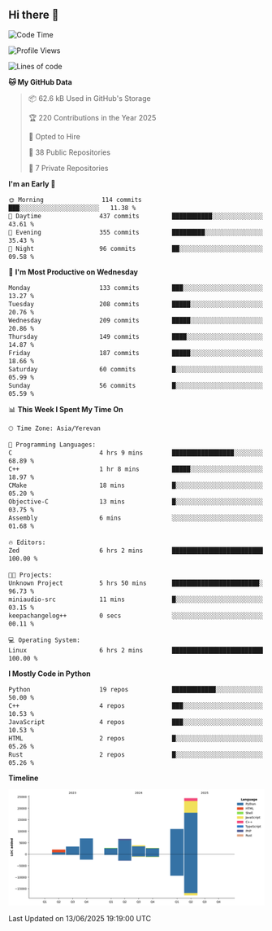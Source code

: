 ## Hi there 👋

<!--START_SECTION:waka-->
![Code Time](http://img.shields.io/badge/Code%20Time-1%2C322%20hrs%2030%20mins-blue)

![Profile Views](http://img.shields.io/badge/Profile%20Views-20-blue)

![Lines of code](https://img.shields.io/badge/From%20Hello%20World%20I%27ve%20Written-63.2%20thousand%20lines%20of%20code-blue)

**🐱 My GitHub Data** 

> 📦 62.6 kB Used in GitHub's Storage 
 > 
> 🏆 220 Contributions in the Year 2025
 > 
> 💼 Opted to Hire
 > 
> 📜 38 Public Repositories 
 > 
> 🔑 7 Private Repositories 
 > 
**I'm an Early 🐤** 

```text
🌞 Morning                114 commits         ███░░░░░░░░░░░░░░░░░░░░░░   11.38 % 
🌆 Daytime                437 commits         ███████████░░░░░░░░░░░░░░   43.61 % 
🌃 Evening                355 commits         █████████░░░░░░░░░░░░░░░░   35.43 % 
🌙 Night                  96 commits          ██░░░░░░░░░░░░░░░░░░░░░░░   09.58 % 
```
📅 **I'm Most Productive on Wednesday** 

```text
Monday                   133 commits         ███░░░░░░░░░░░░░░░░░░░░░░   13.27 % 
Tuesday                  208 commits         █████░░░░░░░░░░░░░░░░░░░░   20.76 % 
Wednesday                209 commits         █████░░░░░░░░░░░░░░░░░░░░   20.86 % 
Thursday                 149 commits         ████░░░░░░░░░░░░░░░░░░░░░   14.87 % 
Friday                   187 commits         █████░░░░░░░░░░░░░░░░░░░░   18.66 % 
Saturday                 60 commits          █░░░░░░░░░░░░░░░░░░░░░░░░   05.99 % 
Sunday                   56 commits          █░░░░░░░░░░░░░░░░░░░░░░░░   05.59 % 
```


📊 **This Week I Spent My Time On** 

```text
🕑︎ Time Zone: Asia/Yerevan

💬 Programming Languages: 
C                        4 hrs 9 mins        █████████████████░░░░░░░░   68.89 % 
C++                      1 hr 8 mins         █████░░░░░░░░░░░░░░░░░░░░   18.97 % 
CMake                    18 mins             █░░░░░░░░░░░░░░░░░░░░░░░░   05.20 % 
Objective-C              13 mins             █░░░░░░░░░░░░░░░░░░░░░░░░   03.75 % 
Assembly                 6 mins              ░░░░░░░░░░░░░░░░░░░░░░░░░   01.68 % 

🔥 Editors: 
Zed                      6 hrs 2 mins        █████████████████████████   100.00 % 

🐱‍💻 Projects: 
Unknown Project          5 hrs 50 mins       ████████████████████████░   96.73 % 
miniaudio-src            11 mins             █░░░░░░░░░░░░░░░░░░░░░░░░   03.15 % 
keepachangelog++         0 secs              ░░░░░░░░░░░░░░░░░░░░░░░░░   00.11 % 

💻 Operating System: 
Linux                    6 hrs 2 mins        █████████████████████████   100.00 % 
```

**I Mostly Code in Python** 

```text
Python                   19 repos            ████████████░░░░░░░░░░░░░   50.00 % 
C++                      4 repos             ███░░░░░░░░░░░░░░░░░░░░░░   10.53 % 
JavaScript               4 repos             ███░░░░░░░░░░░░░░░░░░░░░░   10.53 % 
HTML                     2 repos             █░░░░░░░░░░░░░░░░░░░░░░░░   05.26 % 
Rust                     2 repos             █░░░░░░░░░░░░░░░░░░░░░░░░   05.26 % 
```



**Timeline**

![Lines of Code chart](https://raw.githubusercontent.com/0xM4LL0C/0xM4LL0C/main/assets/bar_graph.png)


 Last Updated on 13/06/2025 19:19:00 UTC
<!--END_SECTION:waka-->
